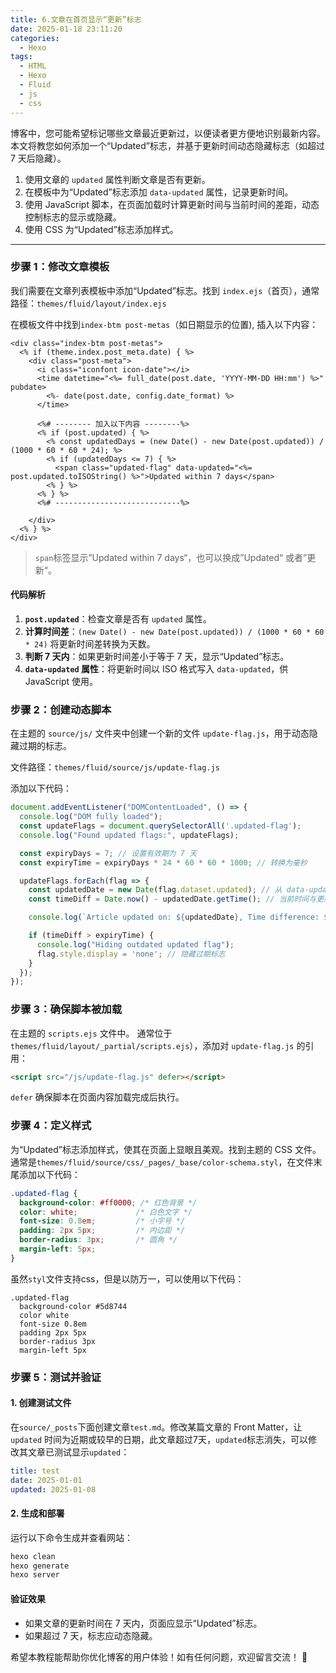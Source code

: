 ```yaml
---
title: 6.文章在首页显示“更新”标志
date: 2025-01-18 23:11:20
categories:
  - Hexo
tags:
  - HTML
  - Hexo
  - Fluid
  - js
  - css
---
```



博客中，您可能希望标记哪些文章最近更新过，以便读者更方便地识别最新内容。本文将教您如何添加一个“Updated”标志，并基于更新时间动态隐藏标志（如超过 7 天后隐藏）。

1. 使用文章的 `updated` 属性判断文章是否有更新。
2. 在模板中为“Updated”标志添加 `data-updated` 属性，记录更新时间。
3. 使用 JavaScript 脚本，在页面加载时计算更新时间与当前时间的差距，动态控制标志的显示或隐藏。
4. 使用 CSS 为“Updated”标志添加样式。

---



### **步骤 1：修改文章模板**

我们需要在文章列表模板中添加“Updated”标志。找到 `index.ejs`（首页），通常路径：`themes/fluid/layout/index.ejs`

在模板文件中找到`index-btm post-metas`（如日期显示的位置), 插入以下内容：

```ejs
<div class="index-btm post-metas">
  <% if (theme.index.post_meta.date) { %>
    <div class="post-meta">
      <i class="iconfont icon-date"></i>
      <time datetime="<%= full_date(post.date, 'YYYY-MM-DD HH:mm') %>" pubdate>
        <%- date(post.date, config.date_format) %>
      </time>

      <%# -------- 加入以下内容 --------%>
      <% if (post.updated) { %>
        <% const updatedDays = (new Date() - new Date(post.updated)) / (1000 * 60 * 60 * 24); %>
        <% if (updatedDays <= 7) { %>
          <span class="updated-flag" data-updated="<%= post.updated.toISOString() %>">Updated within 7 days</span>
        <% } %>
      <% } %>
      <%# ----------------------------%>

    </div>
  <% } %>
</div>
```

>`span`标签显示”Updated within 7 days“，也可以换成”Updated“ 或者”更新“。

#### 代码解析

1. **`post.updated`**：检查文章是否有 `updated` 属性。
2. **计算时间差**：`(new Date() - new Date(post.updated)) / (1000 * 60 * 60 * 24)` 将更新时间差转换为天数。
3. **判断 7 天内**：如果更新时间差小于等于 7 天，显示“Updated”标志。
4. **`data-updated` 属性**：将更新时间以 ISO 格式写入 `data-updated`，供 JavaScript 使用。


### **步骤 2：创建动态脚本**

在主题的 `source/js/` 文件夹中创建一个新的文件 `update-flag.js`，用于动态隐藏过期的标志。

文件路径：`themes/fluid/source/js/update-flag.js`

添加以下代码：

```javascript
document.addEventListener("DOMContentLoaded", () => {
  console.log("DOM fully loaded");
  const updateFlags = document.querySelectorAll('.updated-flag');
  console.log("Found updated flags:", updateFlags);

  const expiryDays = 7; // 设置有效期为 7 天
  const expiryTime = expiryDays * 24 * 60 * 60 * 1000; // 转换为毫秒

  updateFlags.forEach(flag => {
    const updatedDate = new Date(flag.dataset.updated); // 从 data-updated 获取时间
    const timeDiff = Date.now() - updatedDate.getTime(); // 当前时间与更新时间的差

    console.log(`Article updated on: ${updatedDate}, Time difference: ${timeDiff / (1000 * 60 * 60 * 24)} days`);

    if (timeDiff > expiryTime) {
      console.log("Hiding outdated updated flag");
      flag.style.display = 'none'; // 隐藏过期标志
    }
  });
});
```



### **步骤 3：确保脚本被加载**

在主题的 `scripts.ejs` 文件中。
通常位于 `themes/fluid/layout/_partial/scripts.ejs`），添加对 `update-flag.js` 的引用：

```html
<script src="/js/update-flag.js" defer></script>
```

`defer` 确保脚本在页面内容加载完成后执行。



### **步骤 4：定义样式**

为“Updated”标志添加样式，使其在页面上显眼且美观。找到主题的 CSS 文件。
通常是`themes/fluid/source/css/_pages/_base/color-schema.styl`，在文件末尾添加以下代码：

```css
.updated-flag {
  background-color: #ff0000; /* 红色背景 */
  color: white;             /* 白色文字 */
  font-size: 0.8em;         /* 小字号 */
  padding: 2px 5px;         /* 内边距 */
  border-radius: 3px;       /* 圆角 */
  margin-left: 5px;         
}
```

虽然`styl`文件支持css，但是以防万一，可以使用以下代码：

```styl
.updated-flag
  background-color #5d8744
  color white
  font-size 0.8em
  padding 2px 5px
  border-radius 3px
  margin-left 5px 
```


### **步骤 5：测试并验证**

#### 1. **创建测试文件**
   
   在`source/_posts`下面创建文章`test.md`。修改某篇文章的 Front Matter，让 `updated` 时间为近期或较早的日期，此文章超过7天，`updated`标志消失，可以修改其文章已测试显示`updated`：
   ```yaml
   title: test
   date: 2025-01-01
   updated: 2025-01-08
   ```

#### 2. **生成和部署**
   运行以下命令生成并查看网站：
   ```bash
   hexo clean
   hexo generate
   hexo server
   ```

#### **验证效果**
   - 如果文章的更新时间在 7 天内，页面应显示“Updated”标志。
   - 如果超过 7 天，标志应动态隐藏。



希望本教程能帮助你优化博客的用户体验！如有任何问题，欢迎留言交流！ 🚀


